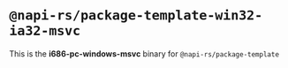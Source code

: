 # `@napi-rs/package-template-win32-ia32-msvc`

This is the **i686-pc-windows-msvc** binary for `@napi-rs/package-template`
